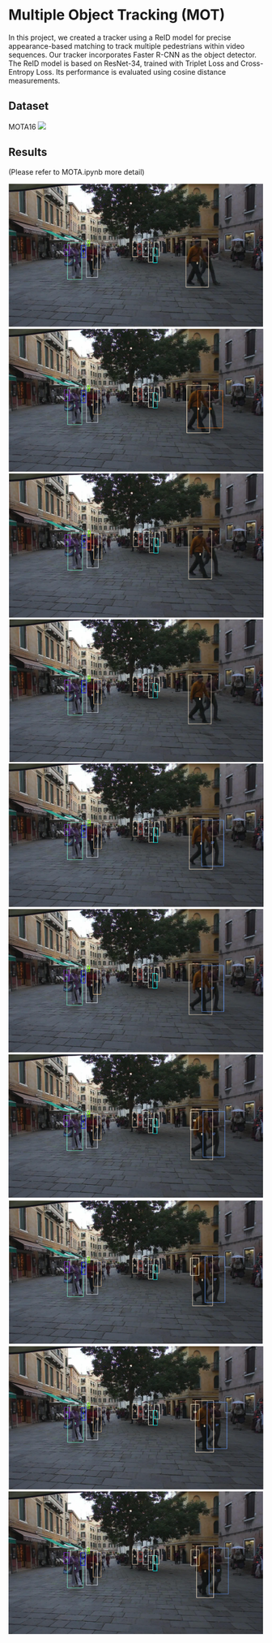 # Multiple Object Tracking (MOT)

In this project, we created a tracker using a ReID model for precise appearance-based matching to track multiple pedestrians within video sequences. Our tracker incorporates Faster R-CNN as the object detector. The ReID model is based on ResNet-34, trained with Triplet Loss and Cross-Entropy Loss. Its performance is evaluated using cosine distance measurements.

## Dataset

MOTA16 <a href="https://motchallenge.net/"><img src="https://img.shields.io/badge/Link-Benchmark-greenlight"/></a>

## Results

(Please refer to MOTA.ipynb more detail)

![](results/1.PNG)
![](results/2.PNG)
![](results/3.PNG)
![](results/4.PNG)
![](results/5.PNG)
![](results/6.PNG)
![](results/7.PNG)
![](results/8.PNG)
![](results/9.PNG)
![](results/10.PNG)









  


